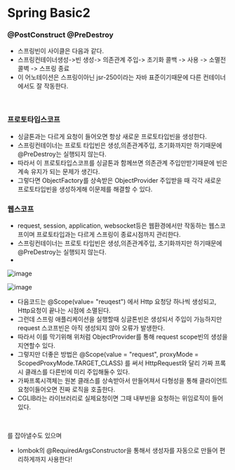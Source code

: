 # Spring Basic2

### @PostConstruct @PreDestroy
- 스프링빈이 사이클은 다음과 같다.
- 스프링컨테이너생성->빈 생성-> 의존관계 주입-> 초기화 콜백 -> 사용 -> 소멸전 콜벽 -> 스프링 종료
- 이 어노테이션은 스프링이아닌 jsr-250이라는 자바 표준이기때문에 다른 컨테이너에서도 잘 작동한다.

<br>

### 프로토타입스코프
- 싱글톤과는 다르게 요청이 들어오면 항상 새로운 프로토타입빈을 생성한다.
- 스프링컨테이너는 프로토 타입빈은 생성,의존관계주입, 초기화까지만 하기때문에 @PreDestroy는 실행되지 않는다.
- 따라서 이 프로토타입스코프를 싱글톤과 함께쓰면 의존관계 주입만받기때문에 빈은 계속 유지가 되는 문제가 생긴다.
- 그렇다면 ObjectFactory를 상속받은 ObjectProvider 주입받을 때 각각 새로운 프로토타입빈을 생성하게해 이문제를 해결할 수 있다. 

### 웹스코프
- request, session, application, websocket등은 웹환경에서만 작동하는 웹스코프이며 프로토타입과는 다르게 스프링이 종료시점까지 관리한다.
- 스프링컨테이너는 프로토 타입빈은 생성,의존관계주입, 초기화까지만 하기때문에 @PreDestroy는 실행되지 않는다.
- 
![image](https://github.com/MarkZiRo/spring-project/assets/37473857/09dd14ad-c539-4894-9e53-b693e099b540)

![image](https://github.com/MarkZiRo/spring-project/assets/37473857/3b7ca3ac-7c04-4ffb-bc5a-6f1594e43ea2)

- 다음코드는 @Scope(value= "reuqest") 에서 Http 요청당 하나씩 생성되고, Http요청이 끝나는 시점에 소멸된다.
- 그런데 스프링 애플리케이션을 실행할때 싱글톤빈은 생성되서 주입이 가능하지만  request 스코프빈은 아직 생성되지 않아 오류가 발생한다.
- 따라서 이를 막기위해 위처럼 ObjectProvider를 통해 request scope빈의 생성을 지연할수 있다.
- 그렇지만 더좋은 방법은 @Scope(value = "request", proxyMode = ScopedProxyMode.TARGET_CLASS) 를 써서 HttpRequest와 달리 가짜 프록시 클래스를 다른빈에 미리 주입해둘수 있다.
- 가짜프록시객체는 원본 클래스를 상속받아서 만들어져서 다형성을 통해 클라이언트 요청이들어오면 진짜 로직을 호출한다.
- CGLIB라는 라이브러리로 실제요청이면 그때 내부빈을 요청하는 위임로직이 들어있다.
<br>


를 잡아낼수도 있으며
- lombok의 @RequiredArgsConstructor을 통해서 생성자를 자동으로 만들어 편리하게까지 사용한다!
